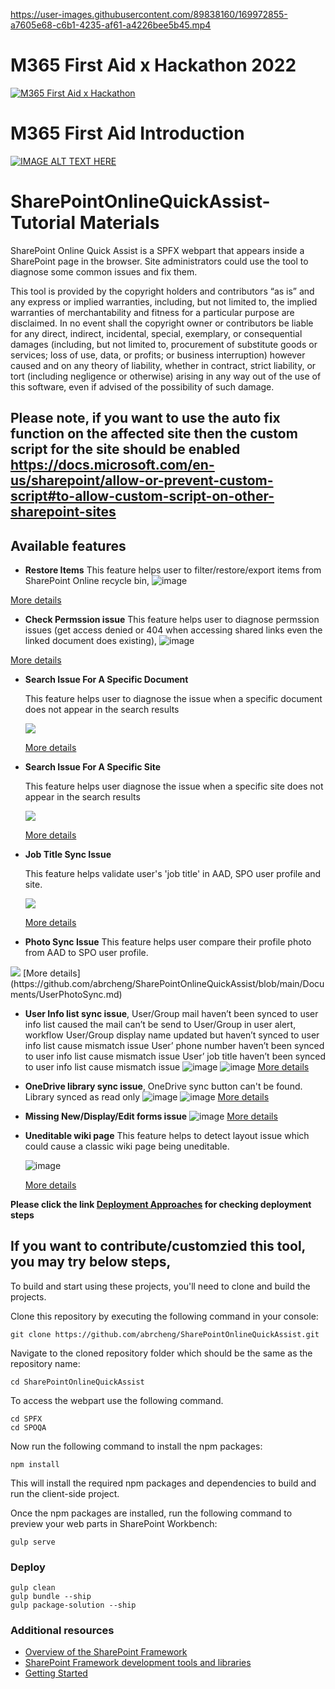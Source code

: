 

https://user-images.githubusercontent.com/89838160/169972855-a7605e68-c6b1-4235-af61-a4226bee5b45.mp4

# M365 First Aid x Hackathon 2022
[![M365 First Aid x Hackathon](https://user-images.githubusercontent.com/89838160/186566847-f6585954-413c-4b46-b39a-29087022f1ae.png)](https://www.youtube.com/watch?v=IBx8SICGFJE)

# M365 First Aid Introduction
[![IMAGE ALT TEXT HERE](https://user-images.githubusercontent.com/89838160/186567066-16e1338c-4236-40b8-b45d-d3be503ff9f9.PNG)](https://www.youtube.com/watch?v=lA31ikfL8JY)

# SharePointOnlineQuickAssist-Tutorial Materials

SharePoint Online Quick Assist is a SPFX webpart that appears inside a SharePoint page in the browser. Site administrators could use the tool to diagnose some common issues and fix them.

This tool is provided by the copyright holders and contributors “as is” and any express or implied warranties, including, but not limited to, the implied warranties of merchantability and fitness for a particular purpose are disclaimed. In no event shall the copyright owner or contributors be liable for any direct, indirect, incidental, special, exemplary, or consequential damages (including, but not limited to, procurement of substitute goods or services; loss of use, data, or profits; or business interruption) however caused and on any theory of liability, whether in contract, strict liability, or tort (including negligence or otherwise) arising in any way out of the use of this software, even if advised of the possibility of such damage.

## Please note, if you want to use the auto fix function on the affected site then the custom script for the site should be enabled https://docs.microsoft.com/en-us/sharepoint/allow-or-prevent-custom-script#to-allow-custom-script-on-other-sharepoint-sites


## Available features

* **Restore Items**
This feature helps user to filter/restore/export items from SharePoint Online recycle bin,
![image](https://user-images.githubusercontent.com/21354416/155688589-199fc965-1333-4073-82b6-677444497a36.png)

[More details](https://github.com/abrcheng/SharePointOnlineQuickAssist/blob/main/Documents/RestoreItems.md)

* **Check Permssion issue**
This feature helps user to diagnose permssion issues (get access denied or 404 when accessing shared links even the linked document does existing),
![image](https://user-images.githubusercontent.com/21354416/160541128-832029ee-cfda-4f4a-913f-9512c43aaf67.png)

[More details](https://github.com/abrcheng/SharePointOnlineQuickAssist/blob/main/Documents/CheckPermissionIssue.md)

* **Search Issue For A Specific Document**


  This feature helps user to diagnose the issue when a specific document does not appear in the search results

  <IMG src=.\assets\NoCrawl.JPG>

   [More details](https://github.com/abrcheng/SharePointOnlineQuickAssist/blob/main/Documents/SearchSpecificDocument.md)


* **Search Issue For A Specific Site**
	
  This feature helps user diagnose the issue when a specific site does not appear in the search results	

  <IMG src=.\assets\SiteNoCrawl.JPG>
	  
   [More details](https://github.com/abrcheng/SharePointOnlineQuickAssist/blob/main/Documents/SearchSpecificSite.md)
	  

* **Job Title Sync Issue**
	

  This feature helps validate user's 'job title' in AAD, SPO user profile and site.
  
  <IMG src=.\assets\JobTitle.JPG>
  
   [More details](https://github.com/abrcheng/SharePointOnlineQuickAssist/blob/main/Documents/JobTitleSyncIssue.md)
    
*  **Photo Sync Issue**
   This feature helps user compare their profile photo from AAD to SPO user profile.
    
  <IMG src=.\assets\CheckUserProfilePhoto.JPG>
    [More details](https://github.com/abrcheng/SharePointOnlineQuickAssist/blob/main/Documents/UserPhotoSync.md)
    
* **User Info list sync issue**,
	User/Group mail haven’t been synced to user info list caused the mail can’t be send to User/Group in user alert, workflow 
	User/Group display name updated but haven’t synced to user info list cause mismatch issue 
	User’ phone number haven’t been synced to user info list cause mismatch issue 
	User’ job title haven’t been synced to user info list cause mismatch issue 
![image](https://user-images.githubusercontent.com/21354416/144986960-e4befdd6-b9d6-40a0-bb54-fc90ca8d0d70.png)
![image](https://user-images.githubusercontent.com/21354416/144987002-085d0652-f243-4c29-84b6-94452d3afdee.png)
[More details](https://github.com/abrcheng/SharePointOnlineQuickAssist/blob/main/Documents/UserInfoSyncIssue.md)
*  **OneDrive library sync issue**,
	 OneDrive sync button can't be found.
	 Library synced as read only 
	 ![image](https://user-images.githubusercontent.com/21354416/144987185-d18e2e24-5b35-4436-ba3f-002dd95819c7.png)
         ![image](https://user-images.githubusercontent.com/21354416/144987204-83e0eb28-9f10-4ec4-858a-cc31c78d0d32.png)
[More details](https://github.com/abrcheng/SharePointOnlineQuickAssist/blob/main/Documents/OneDriveLockIcon.md)

*  **Missing New/Display/Edit forms issue**
	  ![image](https://user-images.githubusercontent.com/21354416/147523270-bef520ae-e487-4414-a449-6348b31efe82.png)
[More details](https://github.com/abrcheng/SharePointOnlineQuickAssist/blob/main/Documents/MissingForms.md)

*  **Uneditable wiki page** This feature helps to detect layout issue which could cause a classic wiki page being uneditable.
	   
	  ![image](https://user-images.githubusercontent.com/102142347/162903702-ed3ed028-6701-49b9-ab32-a88c14cb3480.png)

	  [More details](https://github.com/abrcheng/SharePointOnlineQuickAssist/blob/main/Documents/UneditableClassicWiki.md)

**Please click the link [Deployment Approaches](https://github.com/abrcheng/SharePointOnlineQuickAssist/blob/main/Documents/Installation/ReadMe.md) for checking deployment steps**

## If you want to contribute/customzied this tool, you may try below steps,
	
To build and start using these projects, you'll need to clone and build the projects.

Clone this repository by executing the following command in your console:

```shell
git clone https://github.com/abrcheng/SharePointOnlineQuickAssist.git
```

Navigate to the cloned repository folder which should be the same as the repository name:

```shell
cd SharePointOnlineQuickAssist
```

To access the webpart use the following command.

```shell
cd SPFX
cd SPOQA
```


Now run the following command to install the npm packages:

```shell
npm install
```

This will install the required npm packages and dependencies to build and run the client-side project.

Once the npm packages are installed, run the following command to preview your web parts in SharePoint Workbench:

```shell
gulp serve
```

### Deploy
```shell	  
gulp clean
gulp bundle --ship
gulp package-solution --ship
```
### Additional resources

* [Overview of the SharePoint Framework](https://docs.microsoft.com/sharepoint/dev/spfx/sharepoint-framework-overview)
* [SharePoint Framework development tools and libraries](https://docs.microsoft.com/sharepoint/dev/spfx/tools-and-libraries)
* [Getting Started](https://docs.microsoft.com/en-us/sharepoint/dev/spfx/set-up-your-developer-tenant)

